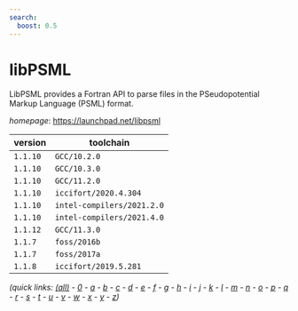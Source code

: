 ```yaml
---
search:
  boost: 0.5
---
```

# libPSML

LibPSML provides a Fortran API to parse files in the  PSeudopotential Markup Language (PSML) format.

*homepage*: <https://launchpad.net/libpsml>

version | toolchain
--------|----------
``1.1.10`` | ``GCC/10.2.0``
``1.1.10`` | ``GCC/10.3.0``
``1.1.10`` | ``GCC/11.2.0``
``1.1.10`` | ``iccifort/2020.4.304``
``1.1.10`` | ``intel-compilers/2021.2.0``
``1.1.10`` | ``intel-compilers/2021.4.0``
``1.1.12`` | ``GCC/11.3.0``
``1.1.7`` | ``foss/2016b``
``1.1.7`` | ``foss/2017a``
``1.1.8`` | ``iccifort/2019.5.281``


*(quick links: [(all)](../index.md) - [0](../0/index.md) - [a](../a/index.md) - [b](../b/index.md) - [c](../c/index.md) - [d](../d/index.md) - [e](../e/index.md) - [f](../f/index.md) - [g](../g/index.md) - [h](../h/index.md) - [i](../i/index.md) - [j](../j/index.md) - [k](../k/index.md) - [l](../l/index.md) - [m](../m/index.md) - [n](../n/index.md) - [o](../o/index.md) - [p](../p/index.md) - [q](../q/index.md) - [r](../r/index.md) - [s](../s/index.md) - [t](../t/index.md) - [u](../u/index.md) - [v](../v/index.md) - [w](../w/index.md) - [x](../x/index.md) - [y](../y/index.md) - [z](../z/index.md))*

